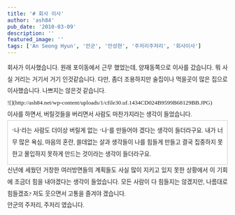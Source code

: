 ```yaml
---
title: '# 회사 이사'
author: 'ash84'
pub_date: '2010-03-09'
description: ''
featured_image: ''
tags: ['An Seong Hyun', '안군', '안성현', '주저리주저리', '회사이사']
---
```



<div style="text-align: justify; line-height: 2; "><span style="font-size: 10pt; "><span style="font-family: Dotum; "><span style="font-family: Dotum; "><span style="font-size: 10pt; ">  
</span></span></span></span></div><div style="text-align: justify; line-height: 2; "><span style="font-size: 10pt; "><span style="font-family: Dotum; "><span style="font-family: Dotum; "><span style="font-size: 10pt; ">  
</span></span></span></span></div><div style="text-align: justify; line-height: 2; "><span style="font-size: 10pt; "><span style="font-family: Dotum; "><span style="font-family: Dotum; "><span style="font-size: 10pt; ">회사가 이사했습니다. 원래 포이동에서 근무 했었는데, 양재동쪽으로 이사를 갔습니다. 뭐 사실 거리는 거기서 </span></span><span style="font-family: Dotum; "><span style="font-size: 10pt; ">거기 인것같습니다. 다만, 좀더 조용하지만 술집이나 먹을곳이 많은 집으로 이사했습니다. 나쁘지는 않은것 같습니다. </span></span></span></span></div><div style="line-height: 2; "></div><div style="text-align: justify; line-height: 2; "><span style="font-size: 10pt; "><span style="font-family: Dotum; ">  
</span></span></div><div style="line-height: 2; "></div><div style="text-align: justify; line-height: 2; "><span style="font-size: 10pt; "><span style="font-family: Dotum; "><span style="font-family: Dotum; "><span style="font-size: 10pt; ">![](http://ash84.net/wp-content/uploads/1/cfile30.uf.1434CD024B9599B68129BB.JPG)</span></span>  
</span></span></div><div style="line-height: 2; "></div><div style="text-align: justify; line-height: 2; "></div><div style="text-align: justify; line-height: 2; "><span style="font-size: 10pt; "><span style="font-family: Dotum; "><span style="font-family: Dotum; "><span style="font-size: 10pt; ">이사를 하면서, 버릴것들을 버리면서 사람도 마찬가지라는 생각이 들었습니다. </span></span></span></span></div><div style="line-height: 2; "></div><div style="text-align: justify; line-height: 2; "></div><div style="text-align: justify; line-height: 2; "><span style="font-size: 10pt; "><span style="font-family: Dotum; "></span></span></div><div style="line-height: 2; "></div><div class="txc-textbox" style="border-top-style: solid; border-right-style: solid; border-bottom-style: solid; border-left-style: solid; border-top-width: 1px; border-right-width: 1px; border-bottom-width: 1px; border-left-width: 1px; border-top-color: rgb(203, 203, 203); border-right-color: rgb(203, 203, 203); border-bottom-color: rgb(203, 203, 203); border-left-color: rgb(203, 203, 203); background-color: rgb(255, 255, 255); padding-top: 10px; padding-right: 10px; padding-bottom: 10px; padding-left: 10px; line-height: 2; "><div style="text-align: justify;"><span style="font-size: 10pt; "><span style="font-family: Dotum; "><span style="font-family: Dotum; "><span style="font-size: 10pt; ">‘나’라는 사람도 더이상 버릴게 없는 ‘나’를 만들어야 겠다는 생각이 들더라구요. 내가 너무 많은 욕심, 마음의 혼란, 쓸데없는 살과 생각들이 나를 힘들게 만들고 결국 집중하지 못한고 몰입하지 못하게 만드는 것이라는 생각이 들더라구요. </span></span></span></span></div><div style="text-align: justify;"></div></div><div style="text-align: justify; line-height: 2; "></div><div style="line-height: 2; "></div><div style="text-align: justify; line-height: 2; "><span style="font-size: 10pt; "><span style="font-family: Dotum; "><span style="font-family: Dotum; "><span style="font-size: 10pt; ">신년에 세웠던 거창한 여러방면들의 계획들도 사실 많이 지키고 있지 못한 상황에서 이 기회에 조금더 힘을 내야겠다는 생각이 들었습니다. 모든 사람이 다 힘들지는 않겠지만, 나름대로 힘들겠죠? 저도 웃으면서 고통을 즐겨야 겠습니다. </span></span></span></span></div><div style="line-height: 2; "></div><div style="text-align: justify; line-height: 2; "></div><div style="text-align: justify; line-height: 2; "><span style="font-size: 10pt; "><span style="font-family: Dotum; "><span style="font-family: Dotum; "><span style="font-size: 10pt; ">안군의 주저리, 주저리 였습니다. </span></span></span></span></div><div style="text-align: justify; line-height: 2; "></div><div style="text-align: justify;"></div>

